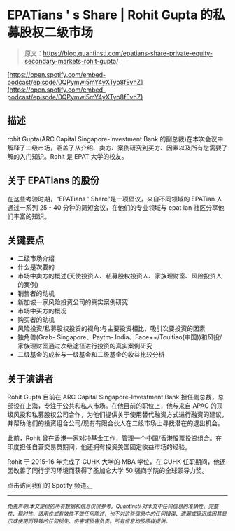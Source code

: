 # EPATians ' s Share | Rohit Gupta 的私募股权二级市场

> 原文：<https://blog.quantinsti.com/epatians-share-private-equity-secondary-markets-rohit-gupta/>



[https://open.spotify.com/embed-podcast/episode/0QPymwi5mY4yXTyo8fEvhZ](https://open.spotify.com/embed-podcast/episode/0QPymwi5mY4yXTyo8fEvhZ)



## **描述**

rohit Gupta(ARC Capital Singapore-Investment Bank 的副总裁)在本次会议中解释了二级市场，涵盖了从介绍、卖方、案例研究到买方、因素以及所有您需要了解的入门知识。Rohit 是 EPAT 大学的校友。

## **关于 EPATians 的股份**

在这些考验时期，“EPATians ' Share”是一项倡议，来自不同领域的 EPATian 人通过一系列 25 - 40 分钟的简短会议，在他们的专业领域与 epat Ian 社区分享他们丰富的知识。

## **关键要点**

*   二级市场介绍
*   什么是次要的
*   市场中卖方的概述(天使投资人、私募股权投资人、家族理财室、风险投资人的案例)
*   销售者的动机
*   新加坡一家风险投资公司的真实案例研究
*   市场中买方的概况
*   购买者的动机
*   风险投资/私募股权投资的视角:与主要投资相比，吸引次要投资的因素
*   独角兽(Grab- Singapore、Paytm- India、Face++/Touitiao(中国))和风投/家族理财室通过次级途径进行投资的真实案例研究
*   二级基金的成长与一级基金和二级基金的收益比较分析

## **关于演讲者**

Rohit Gupta 目前在 ARC Capital Singapore-Investment Bank 担任副总裁，总部设在上海，专注于公共和私人市场。在他目前的职位上，他与来自 APAC 的顶级风投和私募股权公司合作，为他们提供关于使用替代融资方式进行融资的建议，并帮助他们的投资组合公司/现有有限合伙人在二级市场上寻找潜在的退出机会。

此前，Rohit 曾在香港一家对冲基金工作，管理一个中国/香港股票投资组合。在印度担任自营交易员期间，他还拥有投资美国固定收益市场的经验。

Rohit 于 2015-16 年完成了 CUHK 大学的 MBA 学位，在 CUHK 任职期间，他还因改善了同行学习环境而获得了圣加仑大学 50 强商学院的全球领导力奖。

点击访问我们的 Spotify 频道[。](https://open.spotify.com/show/7nzhQgFVMet9kZHJ2Sl9PJ)

* * *

*<small>免责声明:本文提供的所有数据和信息仅供参考。QuantInsti 对本文中任何信息的准确性、完整性、现时性、适用性或有效性不做任何陈述，也不对这些信息中的任何错误、遗漏或延迟或因其显示或使用而导致的任何损失、伤害或损害负责。所有信息均按原样提供。</small>*